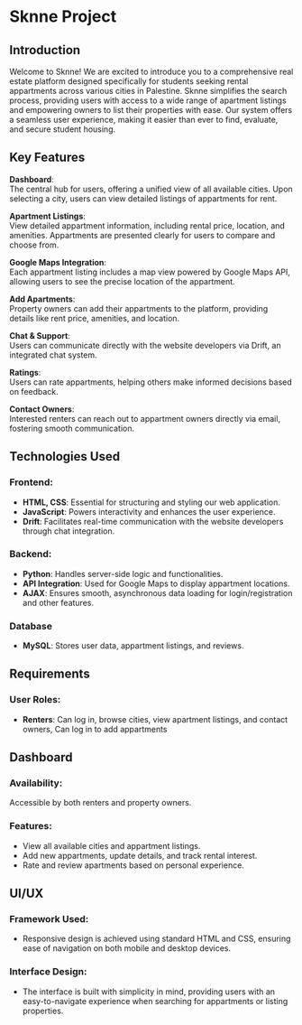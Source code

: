 # Sknne Project 

## Introduction  
Welcome to Sknne! We are excited to introduce you to a comprehensive real estate platform designed specifically for students seeking rental appartments across various cities in Palestine. Sknne simplifies the search process, providing users with access to a wide range of apartment listings and empowering owners to list their properties with ease. Our system offers a seamless user experience, making it easier than ever to find, evaluate, and secure student housing.

## Key Features  
**Dashboard**:  
The central hub for users, offering a unified view of all available cities. Upon selecting a city, users can view detailed listings of appartments for rent.

**Apartment Listings**:  
View detailed appartment information, including rental price, location, and amenities. Appartments are presented clearly for users to compare and choose from.

**Google Maps Integration**:  
Each appartment listing includes a map view powered by Google Maps API, allowing users to see the precise location of the appartment.

**Add Apartments**:  
Property owners can add their appartments to the platform, providing details like rent price, amenities, and location.

**Chat & Support**:  
Users can communicate directly with the website developers via Drift, an integrated chat system.

**Ratings**:  
Users can rate appartments, helping others make informed decisions based on feedback.

**Contact Owners**:  
Interested renters can reach out to appartment owners directly via email, fostering smooth communication.

## Technologies Used  
### Frontend:  
- **HTML, CSS**: Essential for structuring and styling our web application.  
- **JavaScript**: Powers interactivity and enhances the user experience.  
- **Drift**: Facilitates real-time communication with the website developers through chat integration.

### Backend:  
- **Python**: Handles server-side logic and functionalities.  
- **API Integration**: Used for Google Maps to display appartment locations.  
- **AJAX**: Ensures smooth, asynchronous data loading for login/registration and other features.

### Database  
- **MySQL**: Stores user data, appartment listings, and reviews.

## Requirements  
### User Roles:  
- **Renters**: Can log in, browse cities, view apartment listings, and contact owners, Can log in to add appartments

## Dashboard  
### Availability:  
Accessible by both renters and property owners.

### Features:  
- View all available cities and appartment listings.  
- Add new appartments, update details, and track rental interest.  
- Rate and review apartments based on personal experience.

## UI/UX  
### Framework Used:  
- Responsive design is achieved using standard HTML and CSS, ensuring ease of navigation on both mobile and desktop devices.

### Interface Design:  
- The interface is built with simplicity in mind, providing users with an easy-to-navigate experience when searching for appartments or listing properties.










